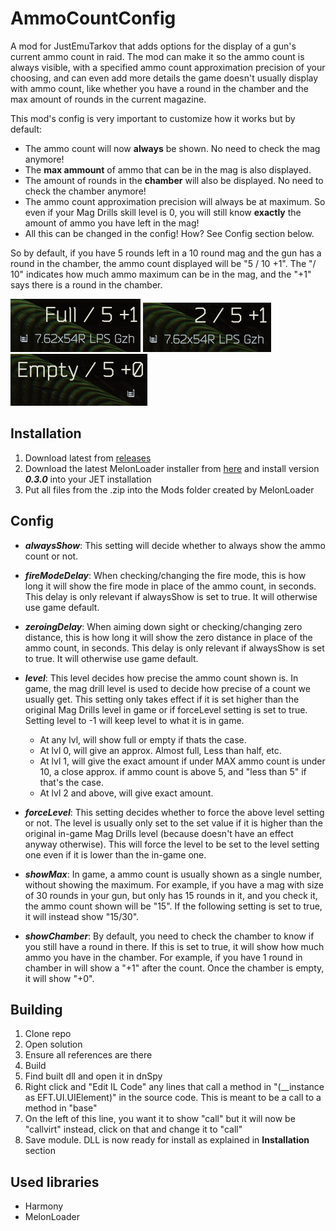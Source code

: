 # AmmoCountConfig
A mod for JustEmuTarkov that adds options for the display of a gun's current ammo count in raid. 
The mod can make it so the ammo count is always visible, with a specified ammo count approximation precision of your choosing, 
and can even add more details the game doesn't usually display with ammo count, like whether you have a round in the chamber and the max amount of rounds in the current magazine.

This mod's config is very important to customize how it works but by default:

 - The ammo count will now **always** be shown. No need to check the mag anymore!
 - The **max ammount** of ammo that can be in the mag is also displayed.
 - The amount of rounds in the **chamber** will also be displayed. No need to check the chamber anymore!
 - The ammo count approximation precision will always be at maximum. So even if your Mag Drills skill level is 0, you will still know **exactly** the amount of ammo you have left in the mag!
 - All this can be changed in the config! How? See Config section below.
 
 So by default, if you have 5 rounds left in a 10 round mag and the gun has a round in the chamber, the ammo count displayed will be "5 / 10 +1". 
 The "/ 10" indicates how much ammo maximum can be in the mag, and the "+1" says there is a round in the chamber.

![alt text](https://github.com/TommySoucy/AmmoCountConfig/blob/master/hub/example0.png "Full Example")
![alt text](https://github.com/TommySoucy/AmmoCountConfig/blob/master/hub/example1.png "Some Example")
![alt text](https://github.com/TommySoucy/AmmoCountConfig/blob/master/hub/example2.png "Empty Example")

## Installation

1. Download latest from [releases](https://github.com/TommySoucy/AmmoCountConfig/releases)
2. Download the latest MelonLoader installer from [here](https://github.com/LavaGang/MelonLoader/releases) and install version **_0.3.0_** into your JET installation
3. Put all files from the .zip into the Mods folder created by MelonLoader

## Config

- **_alwaysShow_**: This setting will decide whether to always show the ammo count or not.

- **_fireModeDelay_**: When checking/changing the fire mode, this is how long it will show the fire mode in place of the ammo count, in seconds. This delay is only relevant if alwaysShow is set to true. It will otherwise use game default.

- **_zeroingDelay_**: When aiming down sight or checking/changing zero distance, this is how long it will show the zero distance in place of the ammo count, in seconds. This delay is only relevant if alwaysShow is set to true. It will otherwise use game default.

- **_level_**: This level decides how precise the ammo count shown is. In game, the mag drill level is used to decide how precise of a count we usually get. This setting only takes effect if it is set higher than the original Mag Drills level in game or if forceLevel setting is set to true. Setting level to -1 will keep level to what it is in game.
  * At any lvl, will show full or empty if thats the case.
  * At lvl 0, will give an approx. Almost full, Less than half, etc.
  * At lvl 1, will give the exact amount if under MAX ammo count is under 10, a close approx. if ammo count is above 5, and "less than 5" if that's the case.
  * At lvl 2 and above, will give exact amount.

- **_forceLevel_**: This setting decides whether to force the above level setting or not. The level is usually only set to the set value if it is higher than the original in-game Mag Drills level (because doesn't have an effect anyway otherwise). This will force the level to be set to the level setting one even if it is lower than the in-game one.

- **_showMax_**: In game, a ammo count is usually shown as a single number, without showing the maximum. For example, if you have a mag with size of 30 rounds in your gun, but only has 15 rounds in it, and you check it, the ammo count shown will be "15". If the following setting is set to true, it will instead show "15/30".

- **_showChamber_**: By default, you need to check the chamber to know if you still have a round in there. If this is set to true, it will show how much ammo you have in the chamber. For example, if you have 1 round in chamber in will show a "+1" after the count. Once the chamber is empty, it will show "+0".

## Building

1. Clone repo
2. Open solution
3. Ensure all references are there
4. Build
5. Find built dll and open it in dnSpy
6. Right click and "Edit IL Code" any lines that call a method in "(__instance as EFT.UI.UIElement)" in the source code. This is meant to be a call to a method in "base"
7. On the left of this line, you want it to show "call" but it will now be "callvirt" instead, click on that and change it to "call"
8. Save module. DLL is now ready for install as explained in **Installation** section

## Used libraries

- Harmony
- MelonLoader
